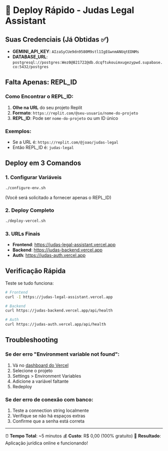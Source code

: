 # 🚀 Deploy Rápido - Judas Legal Assistant

## Suas Credenciais (Já Obtidas ✅)

- **GEMINI_API_KEY**: `AIzaSyCUe9dn9580M9stl1IgEGwnmANUqtEDNMs`
- **DATABASE_URL**: `postgresql://postgres:Wez0@821722@db.dcqftukouimxugezypwd.supabase.co:5432/postgres`

## Falta Apenas: REPL_ID

### Como Encontrar o REPL_ID:

1. **Olhe na URL** do seu projeto Replit
2. **Formato**: `https://replit.com/@seu-usuario/nome-do-projeto`
3. **REPL_ID**: Pode ser `nome-do-projeto` ou um ID único

### Exemplos:
- Se a URL é: `https://replit.com/@joao/judas-legal`
- Então REPL_ID é: `judas-legal`

## Deploy em 3 Comandos

### 1. Configurar Variáveis
```bash
./configure-env.sh
```
(Você será solicitado a fornecer apenas o REPL_ID)

### 2. Deploy Completo
```bash
./deploy-vercel.sh
```

### 3. URLs Finais
- **Frontend**: https://judas-legal-assistant.vercel.app
- **Backend**: https://judas-backend.vercel.app  
- **Auth**: https://judas-auth.vercel.app

## Verificação Rápida

Teste se tudo funciona:
```bash
# Frontend
curl -I https://judas-legal-assistant.vercel.app

# Backend
curl https://judas-backend.vercel.app/api/health

# Auth
curl https://judas-auth.vercel.app/api/health
```

## Troubleshooting

### Se der erro "Environment variable not found":
1. Vá no [dashboard do Vercel](https://vercel.com/dashboard)
2. Selecione o projeto
3. Settings > Environment Variables
4. Adicione a variável faltante
5. Redeploy

### Se der erro de conexão com banco:
1. Teste a connection string localmente
2. Verifique se não há espaços extras
3. Confirme que a senha está correta

---

⏰ **Tempo Total**: ~5 minutos
💰 **Custo**: R$ 0,00 (100% gratuito)
🎯 **Resultado**: Aplicação jurídica online e funcionando!